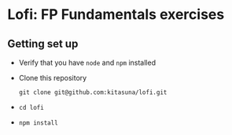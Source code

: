# Lofi: FP Fundamentals exercises

## Getting set up

- Verify that you have `node` and `npm` installed

- Clone this repository

  `git clone git@github.com:kitasuna/lofi.git`

- `cd lofi`

- `npm install`
